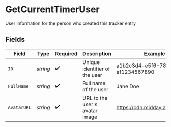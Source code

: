 # GetCurrentTimerUser

User information for the person who created this tracker entry


## Fields

| Field                                | Type                                 | Required                             | Description                          | Example                              |
| ------------------------------------ | ------------------------------------ | ------------------------------------ | ------------------------------------ | ------------------------------------ |
| `ID`                                 | *string*                             | :heavy_check_mark:                   | Unique identifier of the user        | a1b2c3d4-e5f6-7890-abcd-ef1234567890 |
| `FullName`                           | *string*                             | :heavy_check_mark:                   | Full name of the user                | Jane Doe                             |
| `AvatarURL`                          | *string*                             | :heavy_check_mark:                   | URL to the user's avatar image       | https://cdn.midday.ai/avatar.jpg     |